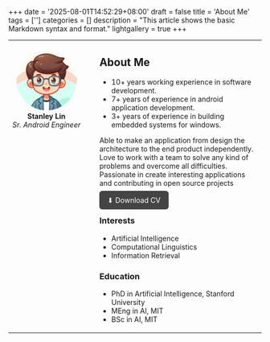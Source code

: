 +++
date = '2025-08-01T14:52:29+08:00'
draft = false
title = 'About Me'
tags = ['']
categories = []
description = "This article shows the basic Markdown syntax and format."
lightgallery = true
+++
<table>
<tr>
<td style="width: 30%; vertical-align: top; text-align: center;">
  <br>
  <img src="avatar.png" style="width:120px; border-radius: 50%;">
  <br>
  <strong>Stanley Lin</strong>
  <br>
  <em>Sr. Android Engineer</em>
  <br>
</td>
<td style="padding-left: 30px;">
  <h2>About Me</h2>
  <ul>
    <li>10+ years working experience in software development.</li>
    <li>7+ years of experience in android application development.</li>
    <li>3+ years of experience in building embedded systems for windows.</li>    
  </ul>

Able to make an application from design the architecture to the end product independently.
Love to work with a team to solve any kind of problems and overcome all difficulties. Passionate in create interesting applications and contributing in open source projects
  <br><br>
  <a href="cv.pdf" style="padding: 10px 16px; background: #444; color: white; border-radius: 6px; text-decoration: none;">⬇ Download CV</a>
  
  <h3>Interests</h3>
  <ul>
    <li>Artificial Intelligence</li>
    <li>Computational Linguistics</li>
    <li>Information Retrieval</li>
  </ul>

  <h3>Education</h3>
  <ul>
    <li>PhD in Artificial Intelligence, Stanford University</li>
    <li>MEng in AI, MIT</li>
    <li>BSc in AI, MIT</li>
  </ul>
</td>
</tr>
</table>
